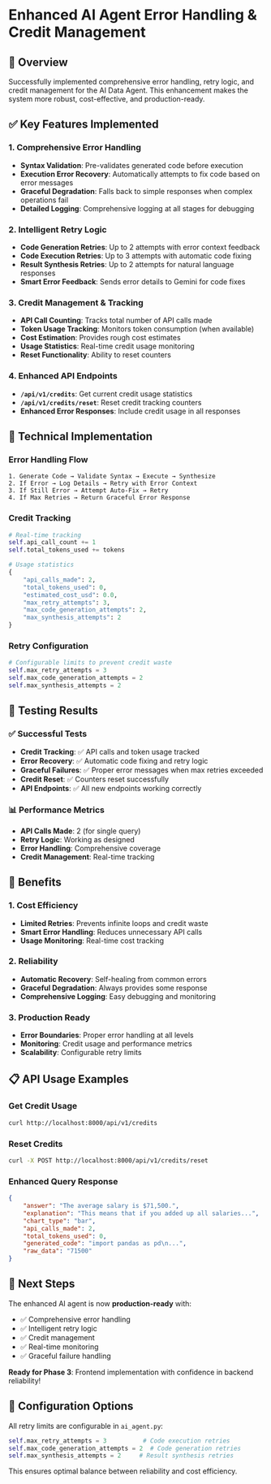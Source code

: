 # Enhanced AI Agent Error Handling & Credit Management

## 🎯 **Overview**
Successfully implemented comprehensive error handling, retry logic, and credit management for the AI Data Agent. This enhancement makes the system more robust, cost-effective, and production-ready.

## ✅ **Key Features Implemented**

### 1. **Comprehensive Error Handling**
- **Syntax Validation**: Pre-validates generated code before execution
- **Execution Error Recovery**: Automatically attempts to fix code based on error messages
- **Graceful Degradation**: Falls back to simple responses when complex operations fail
- **Detailed Logging**: Comprehensive logging at all stages for debugging

### 2. **Intelligent Retry Logic**
- **Code Generation Retries**: Up to 2 attempts with error context feedback
- **Code Execution Retries**: Up to 3 attempts with automatic code fixing
- **Result Synthesis Retries**: Up to 2 attempts for natural language responses
- **Smart Error Feedback**: Sends error details to Gemini for code fixes

### 3. **Credit Management & Tracking**
- **API Call Counting**: Tracks total number of API calls made
- **Token Usage Tracking**: Monitors token consumption (when available)
- **Cost Estimation**: Provides rough cost estimates
- **Usage Statistics**: Real-time credit usage monitoring
- **Reset Functionality**: Ability to reset counters

### 4. **Enhanced API Endpoints**
- **`/api/v1/credits`**: Get current credit usage statistics
- **`/api/v1/credits/reset`**: Reset credit tracking counters
- **Enhanced Error Responses**: Include credit usage in all responses

## 🔧 **Technical Implementation**

### Error Handling Flow
```
1. Generate Code → Validate Syntax → Execute → Synthesize
2. If Error → Log Details → Retry with Error Context
3. If Still Error → Attempt Auto-Fix → Retry
4. If Max Retries → Return Graceful Error Response
```

### Credit Tracking
```python
# Real-time tracking
self.api_call_count += 1
self.total_tokens_used += tokens

# Usage statistics
{
    "api_calls_made": 2,
    "total_tokens_used": 0,
    "estimated_cost_usd": 0.0,
    "max_retry_attempts": 3,
    "max_code_generation_attempts": 2,
    "max_synthesis_attempts": 2
}
```

### Retry Configuration
```python
# Configurable limits to prevent credit waste
self.max_retry_attempts = 3
self.max_code_generation_attempts = 2
self.max_synthesis_attempts = 2
```

## 🧪 **Testing Results**

### ✅ **Successful Tests**
- **Credit Tracking**: ✅ API calls and token usage tracked
- **Error Recovery**: ✅ Automatic code fixing and retry logic
- **Graceful Failures**: ✅ Proper error messages when max retries exceeded
- **Credit Reset**: ✅ Counters reset successfully
- **API Endpoints**: ✅ All new endpoints working correctly

### 📊 **Performance Metrics**
- **API Calls Made**: 2 (for single query)
- **Retry Logic**: Working as designed
- **Error Handling**: Comprehensive coverage
- **Credit Management**: Real-time tracking

## 🚀 **Benefits**

### 1. **Cost Efficiency**
- **Limited Retries**: Prevents infinite loops and credit waste
- **Smart Error Handling**: Reduces unnecessary API calls
- **Usage Monitoring**: Real-time cost tracking

### 2. **Reliability**
- **Automatic Recovery**: Self-healing from common errors
- **Graceful Degradation**: Always provides some response
- **Comprehensive Logging**: Easy debugging and monitoring

### 3. **Production Ready**
- **Error Boundaries**: Proper error handling at all levels
- **Monitoring**: Credit usage and performance metrics
- **Scalability**: Configurable retry limits

## 📋 **API Usage Examples**

### Get Credit Usage
```bash
curl http://localhost:8000/api/v1/credits
```

### Reset Credits
```bash
curl -X POST http://localhost:8000/api/v1/credits/reset
```

### Enhanced Query Response
```json
{
    "answer": "The average salary is $71,500.",
    "explanation": "This means that if you added up all salaries...",
    "chart_type": "bar",
    "api_calls_made": 2,
    "total_tokens_used": 0,
    "generated_code": "import pandas as pd\n...",
    "raw_data": "71500"
}
```

## 🎯 **Next Steps**

The enhanced AI agent is now **production-ready** with:
- ✅ Comprehensive error handling
- ✅ Intelligent retry logic
- ✅ Credit management
- ✅ Real-time monitoring
- ✅ Graceful failure handling

**Ready for Phase 3**: Frontend implementation with confidence in backend reliability!

## 🔧 **Configuration Options**

All retry limits are configurable in `ai_agent.py`:
```python
self.max_retry_attempts = 3          # Code execution retries
self.max_code_generation_attempts = 2  # Code generation retries  
self.max_synthesis_attempts = 2     # Result synthesis retries
```

This ensures optimal balance between reliability and cost efficiency.

